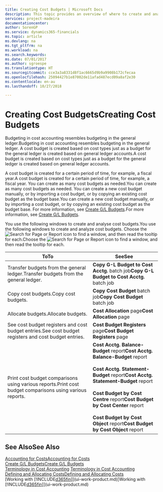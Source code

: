 ```yaml
---
title: Creating Cost Budgets | Microsoft Docs
description: This topic provides an overview of where to create and analyse cost budgets.
services: project-madeira
documentationcenter: 
author: SorenGP
ms.service: dynamics365-financials
ms.topic: article
ms.devlang: na
ms.tgt_pltfrm: na
ms.workload: na
ms.search.keywords: 
ms.date: 07/01/2017
ms.author: sgroespe
ms.translationtype: HT
ms.sourcegitcommit: cce3a3a8331d8f1ac6665d9b9a9908b172cfecaa
ms.openlocfilehash: 25094427b1e87002de11afad487ecd09a8af2e30
ms.contentlocale: en-au
ms.lasthandoff: 10/27/2018

---
```

# <a name="creating-cost-budgets"></a><span data-ttu-id="d4aee-103">Creating Cost Budgets</span><span class="sxs-lookup"><span data-stu-id="d4aee-103">Creating Cost Budgets</span></span>
<span data-ttu-id="d4aee-104">Budgeting in cost accounting resembles budgeting in the general ledger.</span><span class="sxs-lookup"><span data-stu-id="d4aee-104">Budgeting in cost accounting resembles budgeting in the general ledger.</span></span> <span data-ttu-id="d4aee-105">A cost budget is created based on cost types just as a budget for the general ledger is created based on general ledger accounts.</span><span class="sxs-lookup"><span data-stu-id="d4aee-105">A cost budget is created based on cost types just as a budget for the general ledger is created based on general ledger accounts.</span></span>  

<span data-ttu-id="d4aee-106">A cost budget is created for a certain period of time, for example, a fiscal year.</span><span class="sxs-lookup"><span data-stu-id="d4aee-106">A cost budget is created for a certain period of time, for example, a fiscal year.</span></span> <span data-ttu-id="d4aee-107">You can create as many cost budgets as needed.</span><span class="sxs-lookup"><span data-stu-id="d4aee-107">You can create as many cost budgets as needed.</span></span> <span data-ttu-id="d4aee-108">You can create a new cost budget manually, or by importing a cost budget, or by copying an existing cost budget as the budget base.</span><span class="sxs-lookup"><span data-stu-id="d4aee-108">You can create a new cost budget manually, or by importing a cost budget, or by copying an existing cost budget as the budget base.</span></span> <span data-ttu-id="d4aee-109">For more information, see [Create G/L Budgets](finance-how-create-budgets.md).</span><span class="sxs-lookup"><span data-stu-id="d4aee-109">For more information, see [Create G/L Budgets](finance-how-create-budgets.md).</span></span>

<span data-ttu-id="d4aee-110">You use the following windows to create and analyse cost budgets.</span><span class="sxs-lookup"><span data-stu-id="d4aee-110">You use the following windows to create and analyze cost budgets.</span></span> <span data-ttu-id="d4aee-111">Choose the ![Search for Page or Report](media/ui-search/search_small.png "Search for Page or Report icon") icon to find a window, and then read the tooltip for each.</span><span class="sxs-lookup"><span data-stu-id="d4aee-111">Choose the ![Search for Page or Report](media/ui-search/search_small.png "Search for Page or Report icon") icon to find a window, and then read the tooltip for each.</span></span>

|<span data-ttu-id="d4aee-112">To</span><span class="sxs-lookup"><span data-stu-id="d4aee-112">To</span></span>|<span data-ttu-id="d4aee-113">See</span><span class="sxs-lookup"><span data-stu-id="d4aee-113">See</span></span>|  
|--------|---------|  
|<span data-ttu-id="d4aee-114">Transfer budgets from the general ledger.</span><span class="sxs-lookup"><span data-stu-id="d4aee-114">Transfer budgets from the general ledger.</span></span>|<span data-ttu-id="d4aee-115">**Copy G-L Budget to Cost Acctg.** batch job</span><span class="sxs-lookup"><span data-stu-id="d4aee-115">**Copy G-L Budget to Cost Acctg.** batch job</span></span>|  
|<span data-ttu-id="d4aee-116">Copy cost budgets.</span><span class="sxs-lookup"><span data-stu-id="d4aee-116">Copy cost budgets.</span></span>|<span data-ttu-id="d4aee-117">**Copy Cost Budget** batch job</span><span class="sxs-lookup"><span data-stu-id="d4aee-117">**Copy Cost Budget** batch job</span></span>|  
|<span data-ttu-id="d4aee-118">Allocate budgets.</span><span class="sxs-lookup"><span data-stu-id="d4aee-118">Allocate budgets.</span></span>|<span data-ttu-id="d4aee-119">**Cost Allocation** page</span><span class="sxs-lookup"><span data-stu-id="d4aee-119">**Cost Allocation** page</span></span>|  
|<span data-ttu-id="d4aee-120">See cost budget registers and cost budget entries.</span><span class="sxs-lookup"><span data-stu-id="d4aee-120">See cost budget registers and cost budget entries.</span></span>|<span data-ttu-id="d4aee-121">**Cost Budget Registers** page</span><span class="sxs-lookup"><span data-stu-id="d4aee-121">**Cost Budget Registers** page</span></span>|  
|<span data-ttu-id="d4aee-122">Print cost budget comparisons using various reports.</span><span class="sxs-lookup"><span data-stu-id="d4aee-122">Print cost budget comparisons using various reports.</span></span>|<span data-ttu-id="d4aee-123">**Cost Acctg. Balance-Budget** report</span><span class="sxs-lookup"><span data-stu-id="d4aee-123">**Cost Acctg. Balance-Budget** report</span></span><br /><br /> <span data-ttu-id="d4aee-124">**Cost Acctg. Statement-Budget** report</span><span class="sxs-lookup"><span data-stu-id="d4aee-124">**Cost Acctg. Statement-Budget** report</span></span><br /><br /> <span data-ttu-id="d4aee-125">**Cost Budget by Cost Centre** report</span><span class="sxs-lookup"><span data-stu-id="d4aee-125">**Cost Budget by Cost Center** report</span></span><br /><br /> <span data-ttu-id="d4aee-126">**Cost Budget by Cost Object** report</span><span class="sxs-lookup"><span data-stu-id="d4aee-126">**Cost Budget by Cost Object** report</span></span>|  

## <a name="see-also"></a><span data-ttu-id="d4aee-127">See Also</span><span class="sxs-lookup"><span data-stu-id="d4aee-127">See Also</span></span>  
[<span data-ttu-id="d4aee-128">Accounting for Costs</span><span class="sxs-lookup"><span data-stu-id="d4aee-128">Accounting for Costs</span></span>](finance-manage-cost-accounting.md)  
[<span data-ttu-id="d4aee-129">Create G/L Budgets</span><span class="sxs-lookup"><span data-stu-id="d4aee-129">Create G/L Budgets</span></span>](finance-how-create-budgets.md)  
<span data-ttu-id="d4aee-130">[Terminology in Cost Accounting](finance-terminology-in-cost-accounting.md) </span><span class="sxs-lookup"><span data-stu-id="d4aee-130">[Terminology in Cost Accounting](finance-terminology-in-cost-accounting.md) </span></span>  
[<span data-ttu-id="d4aee-131">Defining and Allocating Costs</span><span class="sxs-lookup"><span data-stu-id="d4aee-131">Defining and Allocating Costs</span></span>](finance-define-and-allocate-costs.md)  
<span data-ttu-id="d4aee-132">[Working with [!INCLUDE[d365fin](includes/d365fin_md.md)]](ui-work-product.md)</span><span class="sxs-lookup"><span data-stu-id="d4aee-132">[Working with [!INCLUDE[d365fin](includes/d365fin_md.md)]](ui-work-product.md)</span></span>

